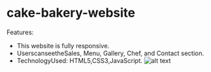 # cake-bakery-website
Features:
 - This website is fully responsive.
 - UserscanseetheSales, Menu, Gallery, Chef, and Contact section.
 - TechnologyUsed: HTML5,CSS3,JavaScript.
![alt text](/screenshort.png)
